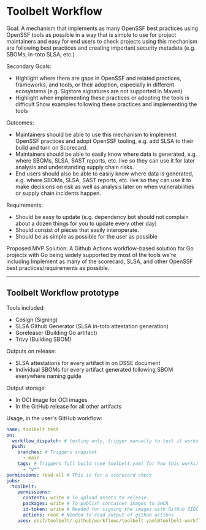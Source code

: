 # Toolbelt Workflow

Goal: A mechanism that implements as many OpenSSF best practices using OpenSSF tools as possible in a way that is simple to use for project maintainers and easy for end users to check projects using this mechanism are following best practices and creating important security metadata (e.g. SBOMs, in-toto SLSA, etc.)

Secondary Goals:

- Highlight where there are gaps in OpenSSF and related practices, frameworks, and tools, or their adoption, especially in different ecosystems (e.g. Sigstore signatures are not supported in Maven)
- Highlight when implementing these practices or adopting the tools is difficult
Show examples following these practices and implementing the tools 

Outcomes:

- Maintainers should be able to use this mechanism to implement OpenSSF practices and adopt OpenSSF tooling, e.g. add SLSA to their build and turn on Scorecard.
- Maintainers should be able to easily know where data is generated, e.g. where SBOMs, SLSA, SAST reports, etc. live so they can use it for later analysis and understanding supply chain risks.
- End users should also be able to easily know where data is generated, e.g. where SBOMs, SLSA, SAST reports, etc. live so they can use it to make decisions on risk as well as analysis later on when vulnerabilities or supply chain incidents happen.

Requirements:

- Should be easy to update (e.g. dependency bot should not complain about a dozen things for you to update every other day)
- Should consist of pieces that easily interoperate.
- Should be as simple as possible for the user as possible

Proposed MVP Solution: A Github Actions workflow-based solution for Go projects with Go being widely supported by most of the tools we're including
Implement as many of the scorecard, SLSA, and other OpenSSF best practices/requirements as possible.

---

## Toolbelt Workflow prototype

Tools included:

- Cosign (Signing)
- SLSA Github Generator (SLSA in-toto attestation generation)
- Goreleaser (Building Go artifact)
- Trivy (Building SBOM)

Outputs on release:

- SLSA attestations for every artifact in on DSSE document
- Individual SBOMs for every artifact generated following SBOM everywhere naming guide

Output storage:

- In OCI image for OCI images
- In the GitHub release for all other artifacts

Usage, in the user's GitHub workflow:

```yaml
name: toolbelt test
on:
  workflow_dispatch: # testing only, trigger manually to test it works
  push:
    branches: # Triggers snapshot
      - main
    tags: # Triggers full build (see toolbelt.yaml for how this works)
      - "v*"
permissions: read-all # This is for a scorecard check
jobs:
  toolbelt:
    permissions:
      contents: write # To upload assets to release.
      packages: write # To publish container images to GHCR
      id-token: write # Needed for signing the images with GitHub OIDC Token
      actions: read # Needed to read output of github actions
    uses: ossf/toolbelt/.github/workflows/toolbelt.yaml@toolbelt-workflow # This will change to a hash once merged in
```
